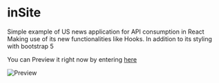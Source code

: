 # inSite
Simple example of US news application for API consumption in React Making use of its new functionalities like Hooks. In addition to its styling with bootstrap 5


You can Preview it right now by entering [here](insite.netlify.app)

![Preview](./preview.png)
